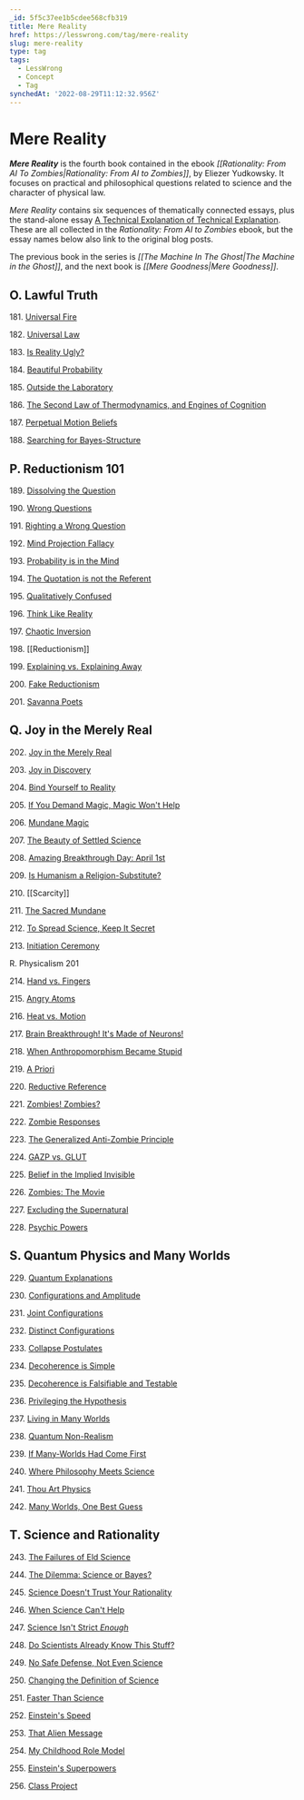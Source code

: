 ```yaml
---
_id: 5f5c37ee1b5cdee568cfb319
title: Mere Reality
href: https://lesswrong.com/tag/mere-reality
slug: mere-reality
type: tag
tags:
  - LessWrong
  - Concept
  - Tag
synchedAt: '2022-08-29T11:12:32.956Z'
---
```

# Mere Reality

***Mere Reality*** is the fourth book contained in the ebook *[[Rationality: From AI To Zombies|Rationality: From AI to Zombies]]*, by Eliezer Yudkowsky. It focuses on practical and philosophical questions related to science and the character of physical law.

*Mere Reality* contains six sequences of thematically connected essays, plus the stand-alone essay [A Technical Explanation of Technical Explanation](http://yudkowsky.net/rational/technical/). These are all collected in the *Rationality: From AI to Zombies* ebook, but the essay names below also link to the original blog posts.

The previous book in the series is *[[The Machine In The Ghost|The Machine in the Ghost]]*, and the next book is *[[Mere Goodness|Mere Goodness]]*.

## **O. Lawful Truth**

181\. [Universal Fire](http://lesswrong.com/lw/hq/universal_fire/)

182\. [Universal Law](http://lesswrong.com/lw/hr/universal_law/)

183\. [Is Reality Ugly?](http://lesswrong.com/lw/ms/is_reality_ugly/)

184\. [Beautiful Probability](http://lesswrong.com/lw/mt/beautiful_probability/)

185\. [Outside the Laboratory](http://lesswrong.com/lw/gv/outside_the_laboratory/)

186\. [The Second Law of Thermodynamics, and Engines of Cognition](http://lesswrong.com/lw/o5/the_second_law_of_thermodynamics_and_engines_of/)

187\. [Perpetual Motion Beliefs](http://lesswrong.com/lw/o6/perpetual_motion_beliefs/)

188\. [Searching for Bayes-Structure](http://lesswrong.com/lw/o7/searching_for_bayesstructure/)

## **P. Reductionism 101**

189\. [Dissolving the Question](http://lesswrong.com/lw/of/dissolving_the_question/)

190\. [Wrong Questions](http://lesswrong.com/lw/og/wrong_questions/)

191\. [Righting a Wrong Question](http://lesswrong.com/lw/oh/righting_a_wrong_question/)

192\. [Mind Projection Fallacy](http://lesswrong.com/lw/oi/mind_projection_fallacy/)

193\. [Probability is in the Mind](http://lesswrong.com/lw/oj/probability_is_in_the_mind/)

194\. [The Quotation is not the Referent](http://lesswrong.com/lw/ok/the_quotation_is_not_the_referent/)

195\. [Qualitatively Confused](http://lesswrong.com/lw/om/qualitatively_confused/)

196\. [Think Like Reality](http://lesswrong.com/lw/hs/think_like_reality/)

197\. [Chaotic Inversion](http://lesswrong.com/lw/wb/chaotic_inversion/)

198\. [[Reductionism]]

199\. [Explaining vs. Explaining Away](http://lesswrong.com/lw/oo/explaining_vs_explaining_away/)

200\. [Fake Reductionism](http://lesswrong.com/lw/op/fake_reductionism/)

201\. [Savanna Poets](http://lesswrong.com/lw/oq/savanna_poets/)

## **Q. Joy in the Merely Real**

202\. [Joy in the Merely Real](http://lesswrong.com/lw/or/joy_in_the_merely_real/)

203\. [Joy in Discovery](http://lesswrong.com/lw/os/joy_in_discovery/)

204\. [Bind Yourself to Reality](http://lesswrong.com/lw/ot/bind_yourself_to_reality/)

205\. [If You Demand Magic, Magic Won't Help](http://lesswrong.com/lw/ou/if_you_demand_magic_magic_wont_help/)

206\. [Mundane Magic](http://lesswrong.com/lw/ve/mundane_magic/)

207\. [The Beauty of Settled Science](http://lesswrong.com/lw/ow/the_beauty_of_settled_science/)

208\. [Amazing Breakthrough Day: April 1st](http://lesswrong.com/lw/ox/amazing_breakthrough_day_april_1st/)

209\. [Is Humanism a Religion-Substitute?](http://lesswrong.com/lw/oy/is_humanism_a_religionsubstitute/)

210\. [[Scarcity]]

211\. [The Sacred Mundane](http://lesswrong.com/lw/57/the_sacred_mundane/)

212\. [To Spread Science, Keep It Secret](http://lesswrong.com/lw/p0/to_spread_science_keep_it_secret/)

213\. [Initiation Ceremony](http://lesswrong.com/lw/p1/initiation_ceremony/)

R. Physicalism 201

214\. [Hand vs. Fingers](http://lesswrong.com/lw/p2/hand_vs_fingers/)

215\. [Angry Atoms](http://lesswrong.com/lw/p3/angry_atoms/)

216\. [Heat vs. Motion](http://lesswrong.com/lw/p4/heat_vs_motion/)

217\. [Brain Breakthrough! It's Made of Neurons!](http://lesswrong.com/lw/p5/brain_breakthrough_its_made_of_neurons/)

218\. [When Anthropomorphism Became Stupid](http://lesswrong.com/lw/t5/when_anthropomorphism_became_stupid/)

219\. [A Priori](http://lesswrong.com/lw/k2/a_priori/)

220\. [Reductive Reference](http://lesswrong.com/lw/p6/reductive_reference/)

221\. [Zombies! Zombies?](http://lesswrong.com/lw/p7/zombies_zombies/)

222\. [Zombie Responses](http://lesswrong.com/lw/p8/zombie_responses/)

223\. [The Generalized Anti-Zombie Principle](http://lesswrong.com/lw/p9/the_generalized_antizombie_principle/)

224\. [GAZP vs. GLUT](http://lesswrong.com/lw/pa/gazp_vs_glut/)

225\. [Belief in the Implied Invisible](http://lesswrong.com/lw/pb/belief_in_the_implied_invisible/)

226\. [Zombies: The Movie](http://lesswrong.com/lw/pn/zombies_the_movie/)

227\. [Excluding the Supernatural](http://lesswrong.com/lw/tv/excluding_the_supernatural/)

228\. [Psychic Powers](http://lesswrong.com/lw/tw/psychic_powers/)

## **S. Quantum Physics and Many Worlds**

229\. [Quantum Explanations](http://lesswrong.com/lw/pc/quantum_explanations/)

230\. [Configurations and Amplitude](http://lesswrong.com/lw/pd/configurations_and_amplitude/)

231\. [Joint Configurations](http://lesswrong.com/lw/pe/joint_configurations/)

232\. [Distinct Configurations](http://lesswrong.com/lw/pf/distinct_configurations/)

233\. [Collapse Postulates](http://lesswrong.com/lw/q6/collapse_postulates/)

234\. [Decoherence is Simple](http://lesswrong.com/lw/q3/decoherence_is_simple/)

235\. [Decoherence is Falsifiable and Testable](http://lesswrong.com/lw/q4/decoherence_is_falsifiable_and_testable/)

236\. [Privileging the Hypothesis](http://lesswrong.com/lw/19m/privileging_the_hypothesis/)

237\. [Living in Many Worlds](http://lesswrong.com/lw/qz/living_in_many_worlds/)

238\. [Quantum Non-Realism](http://lesswrong.com/lw/q5/quantum_nonrealism/)

239\. [If Many-Worlds Had Come First](http://lesswrong.com/lw/q7/if_manyworlds_had_come_first/)

240\. [Where Philosophy Meets Science](http://lesswrong.com/lw/pg/where_philosophy_meets_science/)

241\. [Thou Art Physics](http://lesswrong.com/lw/r0/thou_art_physics/)

242\. [Many Worlds, One Best Guess](http://lesswrong.com/lw/q8/many_worlds_one_best_guess/)

## **T. Science and Rationality**

243\. [The Failures of Eld Science](http://lesswrong.com/lw/q9/the_failures_of_eld_science/)

244\. [The Dilemma: Science or Bayes?](http://lesswrong.com/lw/qa/the_dilemma_science_or_bayes/)

245\. [Science Doesn't Trust Your Rationality](http://lesswrong.com/lw/qb/science_doesnt_trust_your_rationality/)

246\. [When Science Can't Help](http://lesswrong.com/lw/qc/when_science_cant_help/)

247\. [Science Isn't Strict *Enough*](http://lesswrong.com/lw/qd/science_isnt_strict_enough/)

248\. [Do Scientists Already Know This Stuff?](http://lesswrong.com/lw/qe/do_scientists_already_know_this_stuff/)

249\. [No Safe Defense, Not Even Science](http://lesswrong.com/lw/qf/no_safe_defense_not_even_science/)

250\. [Changing the Definition of Science](http://lesswrong.com/lw/qg/changing_the_definition_of_science/)

251\. [Faster Than Science](http://lesswrong.com/lw/qi/faster_than_science/)

252\. [Einstein's Speed](http://lesswrong.com/lw/qj/einsteins_speed/)

253\. [That Alien Message](http://lesswrong.com/lw/qk/that_alien_message/)

254\. [My Childhood Role Model](http://lesswrong.com/lw/ql/my_childhood_role_model/)

255\. [Einstein's Superpowers](http://lesswrong.com/lw/qs/einsteins_superpowers/)

256\. [Class Project](http://lesswrong.com/lw/qt/class_project/)